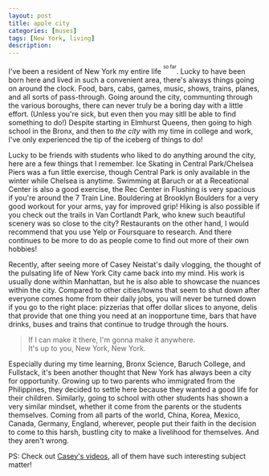 ```yaml
---
layout: post
title: apple city
categories: [muses]
tags: [New York, living]
description: 
---
```


I've been a resident of New York my entire life <sup><sup>so far</sup></sup>. Lucky to have been born here and lived in such a convenient area, there's always things going on around the clock. Food, bars, cabs, games, music, shows, trains, planes, and all sorts of pass-through. Going around the city, communting through the various boroughs, there can never truly be a boring day with a little effort. (Unless you're sick, but even then you may sitll be able to find something to do!) Despite starting in Elmhurst Queens, then going to high school in the Bronx, and then to *the city* with my time in college and work, I've only experienced the tip of the iceberg of things to do!

Lucky to be friends with students who liked to do anything around the city, here are a few things that I remember. Ice Skating in Central Park/Chelsea Piers was a fun little exercise, though Central Park is only available in the winter while Chelsea is anytime. Swimming at Baruch or at a Receational Center is also a good exercise, the Rec Center in Flushing is very spacious if you're around the 7 Train Line. Bouldering at Brooklyn Boulders for a very good workout for your arms, yay for improved grip! Hiking is also possible if you check out the trails in Van Cortlandt Park, who knew such beautiful scenery was so close to the city? Restaurants on the other hand, I would recommend that you use Yelp or Foursquare to research. And there continues to be more to do as people come to find out more of their own hobbies!

Recently, after seeing more of Casey Neistat's daily vlogging, the thought of the pulsating life of New York City came back into my mind. His work is usually done within Manhattan, but he is also able to showcase the nuances within the city. Compared to other cities/towns that seem to shut down after everyone comes home from their daily jobs, you will never be turned down if you go to the right place: pizzerias that offer dollar slices to anyone, delis that provide that one thing you need at an inopportune time, bars that have drinks, buses and trains that continue to trudge through the hours.

>If I can make it there, I'm gonna make it anywhere.  
>It's up to you, New York, New York.

Especially during my time learning, Bronx Science, Baruch College, and Fullstack, it's been another thought that New York has always been a city for opportunity. Growing up to two parents who immigrated from the Philippines, they decided to settle here because they wanted a good life for their children. Similarly, going to school with other students has shown a very similar mindset, whether it come from the parents or the students themselves. Coming from all parts of the world, China, Korea, Mexico, Canada, Germany, England, wherever, people put their faith in the decision to come to this harsh, bustling city to make a livelihood for themselves. And they aren't wrong.

PS: Check out [Casey's videos](https://www.youtube.com/user/caseyneistat), all of them have such interesting subject matter!